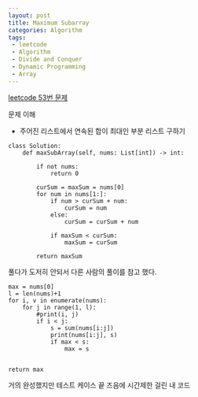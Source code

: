 ```yaml
---
layout: post
title: Maximum Subarray
categories: Algorithm
tags: 
 - leetcode
 - Algorithm
 - Divide and Conquer
 - Dynamic Programming
 - Array
---
```


[leetcode 53번 문제](https://leetcode.com/problems/maximum-subarray/)

문제 이해 
* 주어진 리스트에서 연속된 합이 최대인 부분 리스트 구하기

```
class Solution:
    def maxSubArray(self, nums: List[int]) -> int:

        if not nums:
            return 0

        curSum = maxSum = nums[0]
        for num in nums[1:]:  
            if num > curSum + num:
                curSum = num
            else:
                curSum = curSum + num
            
            if maxSum < curSum:
                maxSum = curSum

        return maxSum
```

풀다가 도저히 안되서 다른 사람의 풀이를 참고 했다. 

```
max = nums[0]
l = len(nums)+1
for i, v in enumerate(nums):
    for j in range(1, l):
        #print(i, j)
        if i < j:
            s = sum(nums[i:j])
            print(nums[i:j], s)
            if max < s:
                max = s


return max

```
거의 완성했지만 테스트 케이스 끝 즈음에 시간제한 걸린 내 코드 
